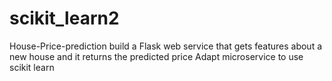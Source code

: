 # scikit_learn2

House-Price-prediction
build a Flask web service that gets features about a new house and it returns the predicted price Adapt microservice to use scikit learn
